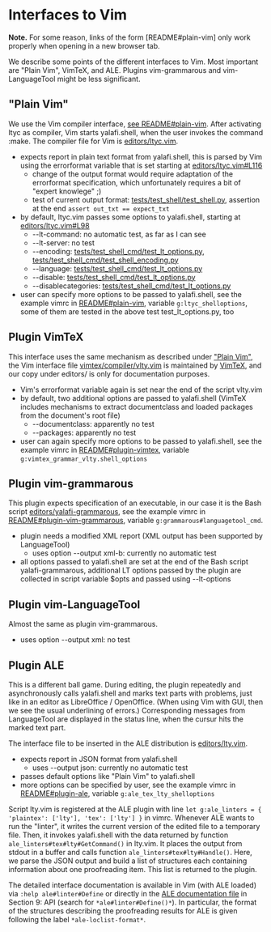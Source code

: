# Interfaces to Vim

**Note.** For some reason, links of the form \[README#plain-vim\] only work properly when opening in a new browser tab. 

We describe some points of the different interfaces to Vim.
Most important are "Plain Vim", VimTeX, and ALE.
Plugins vim-grammarous and vim-LanguageTool might be less significant.

## "Plain Vim"
We use the Vim compiler interface, [see README#plain-vim](../README.md#plain-vim).
After activating ltyc as compiler, Vim starts yalafi.shell, when the user invokes the command :make.
The compiler file for Vim is [editors/ltyc.vim](../editors/ltyc.vim).
- expects report in plain text format from yalafi.shell, this is parsed by Vim using the errorformat variable that is set
  starting at [editors/ltyc.vim#L116](../editors/ltyc.vim#L116)
  - change of the output format would require adaptation of the errorformat specification, which unfortunately requires
    a bit of "expert knowlege" ;)
  - test of current output format: [tests/test\_shell/test\_shell.py](../tests/test_shell/test_shell.py), assertion
    at the end `assert out_txt == expect_txt`
- by default, ltyc.vim passes some options to yalafi.shell, starting at [editors/ltyc.vim#L98](../editors/ltyc.vim#L98)
   - --lt-command: no automatic test, as far as I can see
   - --lt-server: no test
   - --encoding: [tests/test\_shell\_cmd/test\_lt\_options.py](../tests/test_shell_cmd/test_lt_options.py),
     [tests/test\_shell\_cmd/test\_shell\_encoding.py](../tests/test_shell_cmd/test_shell_encoding.py)
   - --language: [tests/test\_shell\_cmd/test\_lt\_options.py](../tests/test_shell_cmd/test_lt_options.py)
   - --disable: [tests/test\_shell\_cmd/test\_lt\_options.py](../tests/test_shell_cmd/test_lt_options.py)
   - --disablecategories: [tests/test\_shell\_cmd/test\_lt\_options.py](../tests/test_shell_cmd/test_lt_options.py)
 - user can specify more options to be passed to yalafi.shell, see the example vimrc in [README#plain-vim](../README.md#plain-vim),
   variable `g:ltyc_shelloptions`, some of them are tested in the above test test\_lt\_options.py, too
   
 ## Plugin VimTeX
   
This interface uses the same mechanism as described under ["Plain Vim"](#plain-vim), the Vim interface file
[vimtex/compiler/vlty.vim](https://github.com/lervag/vimtex/blob/master/compiler/vlty.vim) is maintained by
[VimTeX](https://github.com/lervag/vimtex), and our copy under editors/ is only for documentation purposes.
- Vim's errorformat variable again is set near the end of the script vlty.vim
- by default, two additional options are passed to yalafi.shell (VimTeX includes mechanisms to
  extract documentclass and loaded packages from the document's root file)
  - --documentclass: apparently no test
  - --packages: apparently no test
- user can again specify more options to be passed to yalafi.shell, see the example vimrc in [README#plugin-vimtex](../README.md#plugin-vimtex),
  variable `g:vimtex_grammar_vlty.shell_options`

## Plugin vim-grammarous

This plugin expects specification of an executable, in our case it is the Bash script
[editors/yalafi-grammarous](../editors/yalafi-grammarous), see the example vimrc in
[README#plugin-vim-grammarous](../README.md#plugin-vim-grammarous), variable `g:grammarous#languagetool_cmd`.
- plugin needs a modified XML report (XML output has been supported by LanguageTool)
  - uses option --output xml-b: currently no automatic test
- all options passed to yalafi.shell are set at the end of the Bash script yalafi-grammarous, additional LT options
  passed by the plugin are collected in script variable \$opts and passed using --lt-options

## Plugin vim-LanguageTool

Almost the same as plugin vim-grammarous.
- uses option --output xml: no test

## Plugin ALE

This is a different ball game.
During editing, the plugin repeatedly and asynchronously calls yalafi.shell and marks text parts with problems,
just like in an editor as LibreOffice / OpenOffice.
(When using Vim with GUI, then we see the usual underlining of errors.)
Corresponding messages from LanguageTool are displayed in the status line, when the cursur hits
the marked text part.

The interface file to be inserted in the ALE distribution is [editors/lty.vim](../editors/lty.vim).
- expects report in JSON format from yalafi.shell
  - uses --output json: currently no automatic test
- passes default options like "Plain Vim" to yalafi.shell
- more options can be specified by user, see the example vimrc in [README#plugin-ale](../README.md#plugin-ale),
  variable `g:ale_tex_lty_shelloptions`
  
Script lty.vim is registered at the ALE plugin with line `let g:ale_linters = { 'plaintex': ['lty'], 'tex': ['lty'] }`
in vimrc.
Whenever ALE wants to run the "linter", it writes the current version of the edited file to a temporary file.
Then, it invokes yalafi.shell with the data returned by function
`ale_linters#tex#lty#GetCommand()` in lty.vim. It places the output from stdout in a buffer and calls function `ale_linters#tex#lty#Handle()`. Here, we parse the JSON output and build a list of structures each containing
information about one proofreading item. This list is returned to the plugin.

The detailed interface documentation is available in Vim (with ALE loaded) via `:help ale#linter#Define` or
directly in the [ALE documentation file](https://github.com/dense-analysis/ale/blob/master/doc/ale.txt)
in Section 9: API (search for `*ale#linter#Define()*`). In particular, the format of the structures describing
the proofreading results for ALE is given following the label `*ale-loclist-format*`.

